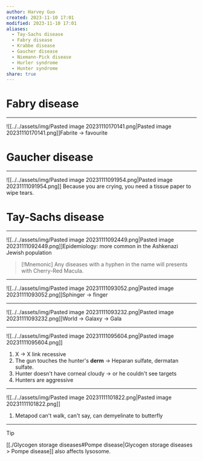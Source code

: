 ```yaml
---
author: Harvey Guo
created: 2023-11-10 17:01
modified: 2023-11-10 17:01
aliases:
  - Tay-Sachs disease
  - Fabry disease
  - Krabbe disease
  - Gaucher disease
  - Niemann-Pick disease
  - Hurler syndrome
  - Hunter syndrome
share: true
---
```

# Fabry disease
---
![[../../assets/img/Pasted image 20231110170141.png|Pasted image 20231110170141.png]]Fabrite -> favourite

# Gaucher disease
---
![[../../assets/img/Pasted image 20231111091954.png|Pasted image 20231111091954.png]] Because you are crying, you need a tissue paper to wipe tears.

# Tay-Sachs disease
---
![[../../assets/img/Pasted image 20231111092449.png|Pasted image 20231111092449.png]]Epidemiology: more common in the Ashkenazi Jewish population
>[!Mnemonic] 
>Any diseases with a hyphen in the name will presents with Cherry-Red Macula.

---
![[../../assets/img/Pasted image 20231111093052.png|Pasted image 20231111093052.png]]Sphinger -> finger

---
![[../../assets/img/Pasted image 20231111093232.png|Pasted image 20231111093232.png]]World -> Galaxy -> Gala

---
![[../../assets/img/Pasted image 20231111095604.png|Pasted image 20231111095604.png]]
1. X -> X link recessive
2. The gun touches the hunter's **derm** -> Heparan sulfate, dermatan sulfate.
3. Hunter doesn't have corneal cloudy -> or he couldn't see targets
4. Hunters are aggressive

---
![[../../assets/img/Pasted image 20231111101822.png|Pasted image 20231111101822.png]]
1. Metapod can't walk, can't say, can demyelinate to butterfly

---
>[!tip] 
>[[./Glycogen storage diseases#Pompe disease|Glycogen storage diseases > Pompe disease]] also affects lysosome.